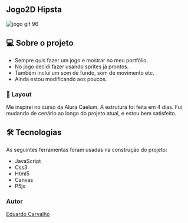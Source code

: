 ## Jogo2D Hipsta




![jogo gif 96](https://user-images.githubusercontent.com/60022350/87239544-b2ed1e00-c3e6-11ea-8dce-feffa0836851.png)


## 💻 Sobre o projeto

- Sempre quis fazer um jogo e mostrar no meu portfólio.
- No jogo decidi fazer usando sprites já prontos.
- Também inclui um som de fundo, som de movimento etc.
- Ainda estou modificando aos poucos.



### 🎨 Layout

Me inspirei no curso da Alura Caelum.
A estrutura foi feita em 4 dias.
Fui mudando de cenário ao longo do projeto atual, e estou bem satisfeito.

## 🛠 Tecnologias

As seguintes ferramentas foram usadas na construção do projeto:

- JavaScript
- Css3
- Html5
- Canvas
- P5js



### Autor


[Eduardo Carvalho](https://github.com/eduardocarvalhojunior)
